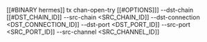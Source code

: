 [[#BINARY hermes]] tx chan-open-try [[#OPTIONS]]] --dst-chain [[#DST_CHAIN_ID]] --src-chain <SRC_CHAIN_ID]] --dst-connection <DST_CONNECTION_ID]] --dst-port <DST_PORT_ID]] --src-port <SRC_PORT_ID]] --src-channel <SRC_CHANNEL_ID]]
